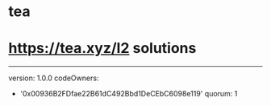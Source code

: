 # tea
# https://tea.xyz/l2 solutions
---
version: 1.0.0
codeOwners:
  - '0x00936B2FDfae22B61dC492Bbd1DeCEbC6098e119'
quorum: 1
